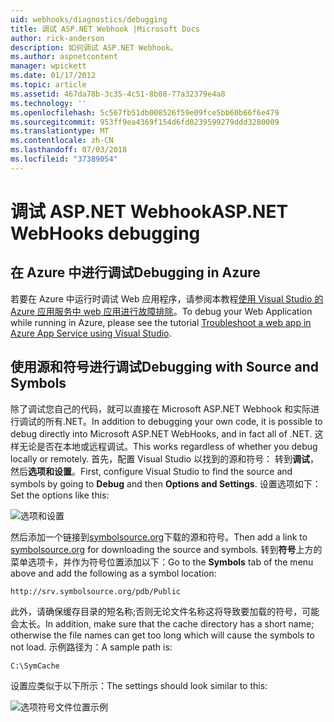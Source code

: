 ```yaml
---
uid: webhooks/diagnostics/debugging
title: 调试 ASP.NET Webhook |Microsoft Docs
author: rick-anderson
description: 如何调试 ASP.NET Webhook。
ms.author: aspnetcontent
manager: wpickett
ms.date: 01/17/2012
ms.topic: article
ms.assetid: 467da78b-3c35-4c51-8b08-77a32379e4a8
ms.technology: ''
ms.openlocfilehash: 5c567fb51db008526f59e09fce5bb60b66f6e479
ms.sourcegitcommit: 953ff9ea4369f154d6fd0239599279ddd3280009
ms.translationtype: MT
ms.contentlocale: zh-CN
ms.lasthandoff: 07/03/2018
ms.locfileid: "37389054"
---
```

# <a name="aspnet-webhooks-debugging"></a><span data-ttu-id="cf252-103">调试 ASP.NET Webhook</span><span class="sxs-lookup"><span data-stu-id="cf252-103">ASP.NET WebHooks debugging</span></span>  

## <a name="debugging-in-azure"></a><span data-ttu-id="cf252-104">在 Azure 中进行调试</span><span class="sxs-lookup"><span data-stu-id="cf252-104">Debugging in Azure</span></span>

<span data-ttu-id="cf252-105">若要在 Azure 中运行时调试 Web 应用程序，请参阅本教程[使用 Visual Studio 的 Azure 应用服务中 web 应用进行故障排除](https://azure.microsoft.com/documentation/articles/web-sites-dotnet-troubleshoot-visual-studio/#webserverlogs)。</span><span class="sxs-lookup"><span data-stu-id="cf252-105">To debug your Web Application while running in Azure, please see the tutorial [Troubleshoot a web app in Azure App Service using Visual Studio](https://azure.microsoft.com/documentation/articles/web-sites-dotnet-troubleshoot-visual-studio/#webserverlogs).</span></span>

## <a name="debugging-with-source-and-symbols"></a><span data-ttu-id="cf252-106">使用源和符号进行调试</span><span class="sxs-lookup"><span data-stu-id="cf252-106">Debugging with Source and Symbols</span></span>

<span data-ttu-id="cf252-107">除了调试您自己的代码，就可以直接在 Microsoft ASP.NET Webhook 和实际进行调试的所有.NET。</span><span class="sxs-lookup"><span data-stu-id="cf252-107">In addition to debugging your own code, it is possible to debug directly into Microsoft ASP.NET WebHooks, and in fact all of .NET.</span></span> <span data-ttu-id="cf252-108">这样无论是否在本地或远程调试。</span><span class="sxs-lookup"><span data-stu-id="cf252-108">This works regardless of whether you debug locally or remotely.</span></span> <span data-ttu-id="cf252-109">首先，配置 Visual Studio 以找到的源和符号： 转到**调试**，然后**选项和设置**。</span><span class="sxs-lookup"><span data-stu-id="cf252-109">First, configure Visual Studio to find the source and symbols by going to **Debug** and then **Options and Settings**.</span></span> <span data-ttu-id="cf252-110">设置选项如下：</span><span class="sxs-lookup"><span data-stu-id="cf252-110">Set the options like this:</span></span>

![选项和设置](_static/SourceSymbols.png)

<span data-ttu-id="cf252-112">然后添加一个链接到[symbolsource.org](http://symbolsource.org)下载的源和符号。</span><span class="sxs-lookup"><span data-stu-id="cf252-112">Then add a link to [symbolsource.org](http://symbolsource.org) for downloading the source and symbols.</span></span> <span data-ttu-id="cf252-113">转到**符号**上方的菜单选项卡，并作为符号位置添加以下：</span><span class="sxs-lookup"><span data-stu-id="cf252-113">Go to the **Symbols** tab of the menu above and add the following as a symbol location:</span></span>

```
http://srv.symbolsource.org/pdb/Public
```

<span data-ttu-id="cf252-114">此外，请确保缓存目录的短名称;否则无论文件名称这将导致要加载的符号，可能会太长。</span><span class="sxs-lookup"><span data-stu-id="cf252-114">In addition, make sure that the cache directory has a short name; otherwise the file names can get too long which will cause the symbols to not load.</span></span> <span data-ttu-id="cf252-115">示例路径为：</span><span class="sxs-lookup"><span data-stu-id="cf252-115">A sample path is:</span></span>

```
C:\SymCache
```

<span data-ttu-id="cf252-116">设置应类似于以下所示：</span><span class="sxs-lookup"><span data-stu-id="cf252-116">The settings should look similar to this:</span></span>

![选项符号文件位置示例](_static/SymSource.png)
